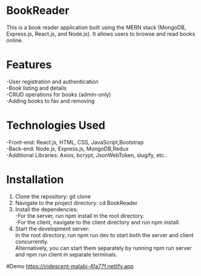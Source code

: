 # BookReader
This is a book reader application built using the MERN stack (MongoDB, Express.js, React.js, and Node.js). It allows users to browse and read books online.

# Features
 -User registration and authentication  
 -Book listing and details  
 -CRUD operations for books (admin-only)  
 -Adding books to fav and removing  
 
# Technologies Used
 -Front-end: React.js, HTML, CSS, JavaScript,Bootstrap  
 -Back-end: Node.js, Express.js, MongoDB,Redux  
 -Additional Libraries: Axios, bcrypt, JsonWebToken, slugify, etc..  

# Installation
1. Clone the repository: git clone   
2. Navigate to the project directory: cd BookReader  
3. Install the dependencies:  
   -For the server, run npm install in the root directory.  
   -For the client, navigate to the client directory and run npm install.  
4. Start the development server:  
  In the root directory, run npm run dev to start both the server and client concurrently.  
  Alternatively, you can start them separately by running npm run server and npm run client in separate terminals.  


#Demo
https://iridescent-malabi-4fa77f.netlify.app



